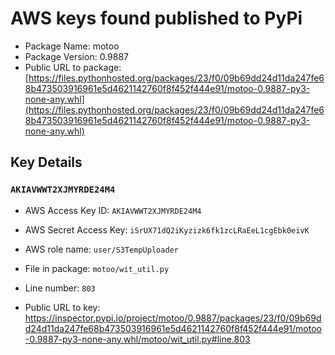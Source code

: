 # AWS keys found published to PyPi

* Package Name: motoo
* Package Version: 0.9887
* Public URL to package: [https://files.pythonhosted.org/packages/23/f0/09b69dd24d11da247fe68b473503916961e5d4621142760f8f452f444e91/motoo-0.9887-py3-none-any.whl](https://files.pythonhosted.org/packages/23/f0/09b69dd24d11da247fe68b473503916961e5d4621142760f8f452f444e91/motoo-0.9887-py3-none-any.whl)

## Key Details

### `AKIAVWWT2XJMYRDE24M4`

* AWS Access Key ID: `AKIAVWWT2XJMYRDE24M4`
* AWS Secret Access Key: `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` 
* AWS role name: `user/S3TempUploader`
* File in package: `motoo/wit_util.py`
* Line number: `803`

* Public URL to key: https://inspector.pypi.io/project/motoo/0.9887/packages/23/f0/09b69dd24d11da247fe68b473503916961e5d4621142760f8f452f444e91/motoo-0.9887-py3-none-any.whl/motoo/wit_util.py#line.803


